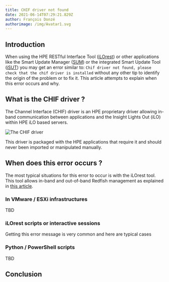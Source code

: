 ```yaml
---
title: CHIF driver not found
date: 2021-06-14T07:29:21.829Z
author: François Donzé
authorimage: /img/Avatar1.svg
---
```

## Introduction

When using the HPE RESTful Interface Tool ([iLOrest](http://hpe.com/info/resttool)) or other applications like the Smart Update Manager ([SUM](https://www.hpe.com/us/en/servers/smart-update.html)) or the integrated Smart Update Tool ([iSUT](https://support.hpe.com/hpesc/public/docDisplay?docLocale=en_US&docId=emr_na-a00068223en_us)) you may get an error similar to: `Chif driver not found, please check that the chif driver is installed` without any other tip to identify the origin of the problem or to fix it. This article attempts to explain when this error occurs and why.

## What is the CHIF driver ?

The Channel Interface (CHIF) driver is an HPE proprietary driver allowing  in-band communication between applications and the Insight Lights Out (iLO) within HPE iLO based servers.

![The CHIF driver](/img/chifdriver.png "The CHIF driver")

This driver is packaged with the HPE applications that require it and should never been imported or manipulated manually.

## When does this error occurs ?

The most typical situations for this error to occur is with the iLOrest tool. This tool allows in-band and out-of-band Redfish management as explained in [this article](https://developer.hpe.com/blog/managing-ilo-sessions-with-redfish/). 

 

### In VMware / ESXi infrastructures

TBD

### iLOrest scripts or interactive sessions

Getting this error message is very common and here are typical cases 

### Python / PowerShell scripts

TBD

## Conclusion

